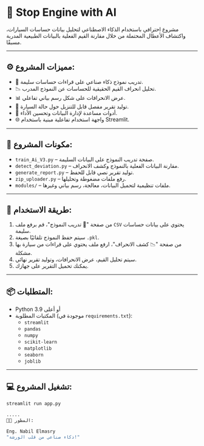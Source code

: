 
# 🚗 Stop Engine with AI

مشروع احترافي باستخدام الذكاء الاصطناعي لتحليل بيانات حساسات السيارات، واكتشاف الأعطال المحتملة من خلال مقارنة القيم الفعلية بالبيانات الطبيعية المدربة مسبقًا.

---

## ⚙️ مميزات المشروع:

- 🧠 تدريب نموذج ذكاء صناعي على قراءات حساسات سليمة.
- 📉 تحليل انحراف القيم الحقيقية للحساسات عن النموذج المدرب.
- 📊 عرض الانحرافات على شكل رسم بياني تفاعلي.
- 📝 توليد تقرير مفصل قابل للتنزيل حول حالة السيارة.
- 🧰 أدوات مساعدة لإدارة البيانات وتحسين الأداء.
- 🌐 واجهة استخدام تفاعلية مبنية باستخدام Streamlit.

---

## 🧪 مكونات المشروع:

- `train_Ai_V3.py` – صفحة تدريب النموذج على البيانات السليمة.
- `detect_deviation.py` – مقارنة البيانات الفعلية بالنموذج وكشف الانحراف.
- `generate_report.py` – توليد تقرير نصي قابل للحفظ.
- `zip_uploader.py` – رفع ملفات مضغوطة وتحليلها.
- `modules/` – ملفات تنظيمية لتحميل البيانات، معالجة، رسم بياني وغيرها.

---

## 🚀 طريقة الاستخدام:

1. من صفحة "🧠 تدريب النموذج"، قم برفع ملف `CSV` يحتوي على بيانات حساسات سليمة.
2. سيتم حفظ النموذج تلقائيًا بصيغة `.pkl`.
3. من صفحة "📉 كشف الانحراف"، ارفع ملف يحتوي على قراءات من سيارة بها مشكلة.
4. سيتم تحليل القيم، عرض الانحرافات، وتوليد تقرير نهائي.
5. يمكنك تحميل التقرير على جهازك.

---

## 📦 المتطلبات:

- Python 3.9 أو أعلى
- المكتبات المطلوبة (موجودة في `requirements.txt`):
  - `streamlit`
  - `pandas`
  - `numpy`
  - `scikit-learn`
  - `matplotlib`
  - `seaborn`
  - `joblib`

---

## 💻 تشغيل المشروع:

```bash
streamlit run app.py

.....
👨‍💻 المطور:

Eng. Nabil Elmasry
"ذكاء صناعي من قلب الورشة!"
